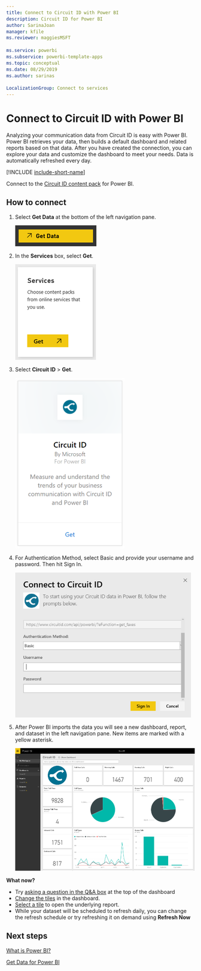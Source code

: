 ```yaml
---
title: Connect to Circuit ID with Power BI
description: Circuit ID for Power BI
author: SarinaJoan
manager: kfile
ms.reviewer: maggiesMSFT

ms.service: powerbi
ms.subservice: powerbi-template-apps
ms.topic: conceptual
ms.date: 08/29/2019
ms.author: sarinas

LocalizationGroup: Connect to services
---
```

# Connect to Circuit ID with Power BI
Analyzing your communication data from Circuit ID is easy with Power BI. Power BI retrieves your data, then builds a default dashboard and related reports based on that data. After you have created the connection, you can explore your data and customize the dashboard to meet your needs. Data is automatically refreshed every day.

[!INCLUDE [include-short-name](./includes/service-deprecate-content-packs.md)]

Connect to the [Circuit ID content pack](https://app.powerbi.com/getdata/services/circuitid) for Power BI.

## How to connect
1. Select **Get Data** at the bottom of the left navigation pane.
   
    ![](media/service-connect-to-circuit-id/getdata.png)
2. In the **Services** box, select **Get**.
   
    ![](media/service-connect-to-circuit-id/services.png)
3. Select **Circuit ID** \> **Get**.
   
    ![](media/service-connect-to-circuit-id/circuitid.png)
4. For Authentication Method, select Basic and provide your username and password. Then hit Sign In.
   
    ![](media/service-connect-to-circuit-id/circuitid_login.png)
5. After Power BI imports the data you will see a new dashboard, report, and dataset in the left navigation pane. New items are marked with a yellow asterisk.
   
    ![](media/service-connect-to-circuit-id/circuitid_dashboard_chrome.png)

**What now?**

* Try [asking a question in the Q&A box](consumer/end-user-q-and-a.md) at the top of the dashboard
* [Change the tiles](service-dashboard-edit-tile.md) in the dashboard.
* [Select a tile](consumer/end-user-tiles.md) to open the underlying report.
* While your dataset will be scheduled to refresh daily, you can change the refresh schedule or try refreshing it on demand using **Refresh Now**

## Next steps
[What is Power BI?](designer/power-bi-overview.md)

[Get Data for Power BI](service-get-data.md)

